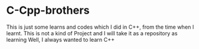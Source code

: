 # C-Cpp-brothers
This is just some learns and codes which I did in C++, from the time when I learnt. This is not a kind of Project and I will take it as a repository as learning
Well, I always wanted to learn C++

